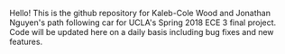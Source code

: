 Hello! This is the github repository for Kaleb-Cole Wood and Jonathan Nguyen's path following car for UCLA's Spring 2018 ECE 3 final project. Code will be updated here on a daily basis including bug fixes and new features. 
